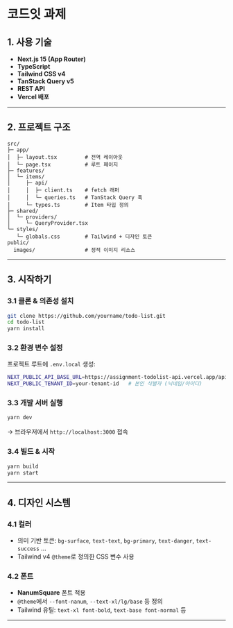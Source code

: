 # 코드잇 과제

## 1. 사용 기술

- **Next.js 15 (App Router)**
- **TypeScript**
- **Tailwind CSS v4**
- **TanStack Query v5**
- **REST API**
- **Vercel 배포**

---

## 2. 프로젝트 구조

```
src/
├─ app/
│  ├─ layout.tsx         # 전역 레이아웃
│  └─ page.tsx           # 루트 페이지
├─ features/
│  └─ items/
│     ├─ api/
│     │  ├─ client.ts    # fetch 래퍼
│     │  └─ queries.ts   # TanStack Query 훅
│     └─ types.ts        # Item 타입 정의
├─ shared/
│  └─ providers/
│     └─ QueryProvider.tsx
└─ styles/
   └─ globals.css        # Tailwind + 디자인 토큰
public/
  images/                # 정적 이미지 리소스
```

---

## 3. 시작하기

### 3.1 클론 & 의존성 설치

```bash
git clone https://github.com/yourname/todo-list.git
cd todo-list
yarn install
```

### 3.2 환경 변수 설정

프로젝트 루트에 `.env.local` 생성:

```bash
NEXT_PUBLIC_API_BASE_URL=https://assignment-todolist-api.vercel.app/api
NEXT_PUBLIC_TENANT_ID=your-tenant-id   # 본인 식별자 (닉네임/아이디)
```

### 3.3 개발 서버 실행

```bash
yarn dev
```

→ 브라우저에서 `http://localhost:3000` 접속

### 3.4 빌드 & 시작

```bash
yarn build
yarn start
```

---

## 4. 디자인 시스템

### 4.1 컬러

- 의미 기반 토큰: `bg-surface`, `text-text`, `bg-primary`, `text-danger`, `text-success` …
- Tailwind v4 `@theme`로 정의한 CSS 변수 사용

### 4.2 폰트

- **NanumSquare** 폰트 적용
- `@theme`에서 `--font-nanum`, `--text-xl/lg/base` 등 정의
- Tailwind 유틸: `text-xl font-bold`, `text-base font-normal` 등

---
